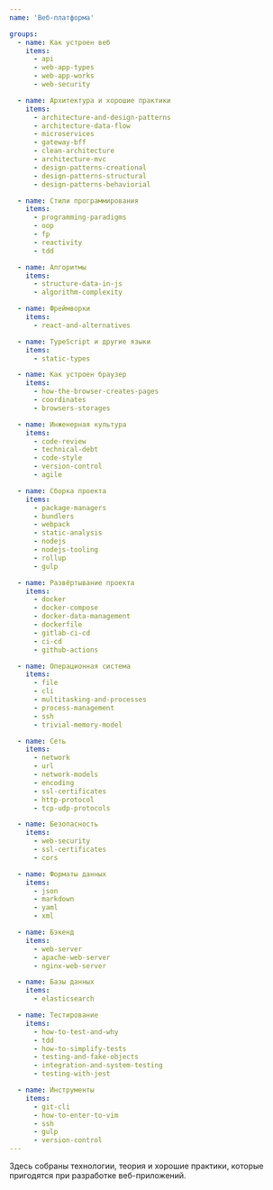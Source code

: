 ```yaml
---
name: 'Веб-платформа'

groups:
  - name: Как устроен веб
    items:
      - api
      - web-app-types
      - web-app-works
      - web-security

  - name: Архитектура и хорошие практики
    items:
      - architecture-and-design-patterns
      - architecture-data-flow
      - microservices
      - gateway-bff
      - clean-architecture
      - architecture-mvc
      - design-patterns-creational
      - design-patterns-structural
      - design-patterns-behaviorial

  - name: Стили программирования
    items:
      - programming-paradigms
      - oop
      - fp
      - reactivity
      - tdd

  - name: Алгоритмы
    items:
      - structure-data-in-js
      - algorithm-complexity

  - name: Фреймворки
    items:
      - react-and-alternatives

  - name: TypeScript и другие языки
    items:
      - static-types

  - name: Как устроен браузер
    items:
      - how-the-browser-creates-pages
      - coordinates
      - browsers-storages

  - name: Инженерная культура
    items:
      - code-review
      - technical-debt
      - code-style
      - version-control
      - agile

  - name: Сборка проекта
    items:
      - package-managers
      - bundlers
      - webpack
      - static-analysis
      - nodejs
      - nodejs-tooling
      - rollup
      - gulp

  - name: Развёртывание проекта
    items:
      - docker
      - docker-compose
      - docker-data-management
      - dockerfile
      - gitlab-ci-cd
      - ci-cd
      - github-actions

  - name: Операционная система
    items:
      - file
      - cli
      - multitasking-and-processes
      - process-management
      - ssh
      - trivial-memory-model

  - name: Сеть
    items:
      - network
      - url
      - network-models
      - encoding
      - ssl-certificates
      - http-protocol
      - tcp-udp-protocols

  - name: Безопасность
    items:
      - web-security
      - ssl-certificates
      - cors

  - name: Форматы данных
    items:
      - json
      - markdown
      - yaml
      - xml

  - name: Бэкенд
    items:
      - web-server
      - apache-web-server
      - nginx-web-server

  - name: Базы данных
    items:
      - elasticsearch

  - name: Тестирование
    items:
      - how-to-test-and-why
      - tdd
      - how-to-simplify-tests
      - testing-and-fake-objects
      - integration-and-system-testing
      - testing-with-jest

  - name: Инструменты
    items:
      - git-cli
      - how-to-enter-to-vim
      - ssh
      - gulp
      - version-control
---
```


Здесь собраны технологии, теория и хорошие практики, которые пригодятся при разработке веб-приложений.
